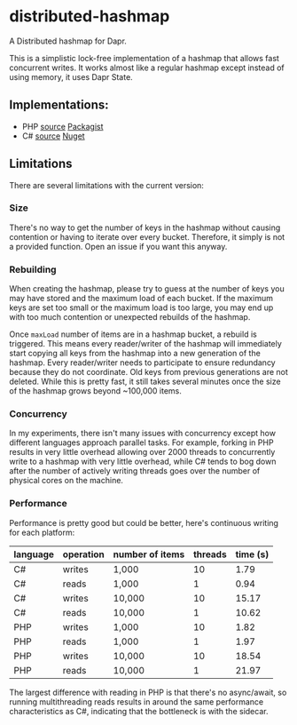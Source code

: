# distributed-hashmap

A Distributed hashmap for Dapr.

This is a simplistic lock-free implementation of a hashmap that allows fast concurrent writes. It works almost like a
regular hashmap except instead of using memory, it uses Dapr State.

## Implementations:

- PHP [source](reference/php) [Packagist]()
- C# [source](reference/csharp) [Nuget]()

## Limitations

There are several limitations with the current version:

### Size

There's no way to get the number of keys in the hashmap without causing contention or having to iterate over every
bucket. Therefore, it simply is not a provided function. Open an issue if you want this anyway.

### Rebuilding

When creating the hashmap, please try to guess at the number of keys you may have stored and the maximum load of each
bucket. If the maximum keys are set too small or the maximum load is too large, you may end up with too much contention
or unexpected rebuilds of the hashmap.

Once `maxLoad` number of items are in a hashmap bucket, a rebuild is triggered. This means every reader/writer of the
hashmap will immediately start copying all keys from the hashmap into a new generation of the hashmap. Every
reader/writer needs to participate to ensure redundancy because they do not coordinate. Old keys from previous
generations are not deleted. While this is pretty fast, it still takes several minutes once the size of the hashmap
grows beyond ~100,000 items.

### Concurrency

In my experiments, there isn't many issues with concurrency except how different languages approach parallel tasks. For
example, forking in PHP results in very little overhead allowing over 2000 threads to concurrently write to a hashmap
with very little overhead, while C# tends to bog down after the number of actively writing threads goes over the number
of physical cores on the machine.

### Performance

Performance is pretty good but could be better, here's continuous writing for each platform:

| language | operation | number of items | threads | time (s) |
| -------- | --------- | --------------- | ------- | -------- |
| C#       | writes    | 1,000           | 10      | 1.79     |
| C#       | reads     | 1,000           | 1       | 0.94     |
| C#       | writes    | 10,000          | 10      | 15.17    |
| C#       | reads     | 10,000          | 1       | 10.62    |
| PHP      | writes    | 1,000           | 10      | 1.82     |
| PHP      | reads     | 1,000           | 1       | 1.97     |
| PHP      | writes    | 10,000          | 10      | 18.54    |
| PHP      | reads     | 10,000          | 1       | 21.97    |

The largest difference with reading in PHP is that there's no async/await, so running multithreading reads results in
around the same performance characteristics as C#, indicating that the bottleneck is with the sidecar.
